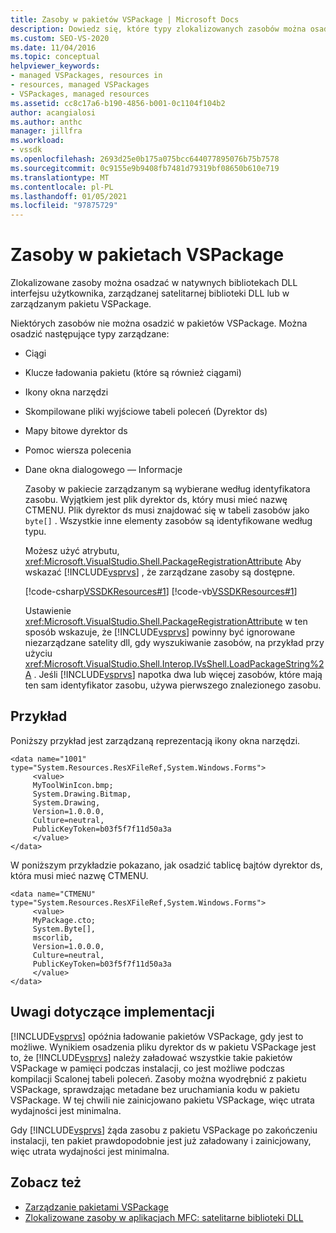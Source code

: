 ```yaml
---
title: Zasoby w pakietów VSPackage | Microsoft Docs
description: Dowiedz się, które typy zlokalizowanych zasobów można osadzić w pakietów VSPackage. Możesz również osadzić zasoby w natywnych bibliotekach DLL interfejsu użytkownika lub zarządzanych satelitarnych bibliotek DLL.
ms.custom: SEO-VS-2020
ms.date: 11/04/2016
ms.topic: conceptual
helpviewer_keywords:
- managed VSPackages, resources in
- resources, managed VSPackages
- VSPackages, managed resources
ms.assetid: cc8c17a6-b190-4856-b001-0c1104f104b2
author: acangialosi
ms.author: anthc
manager: jillfra
ms.workload:
- vssdk
ms.openlocfilehash: 2693d25e0b175a075bcc644077895076b75b7578
ms.sourcegitcommit: 0c9155e9b9408fb7481d79319bf08650b610e719
ms.translationtype: MT
ms.contentlocale: pl-PL
ms.lasthandoff: 01/05/2021
ms.locfileid: "97875729"
---
```

# <a name="resources-in-vspackages"></a>Zasoby w pakietach VSPackage
Zlokalizowane zasoby można osadzać w natywnych bibliotekach DLL interfejsu użytkownika, zarządzanej satelitarnej biblioteki DLL lub w zarządzanym pakietu VSPackage.

 Niektórych zasobów nie można osadzić w pakietów VSPackage. Można osadzić następujące typy zarządzane:

- Ciągi

- Klucze ładowania pakietu (które są również ciągami)

- Ikony okna narzędzi

- Skompilowane pliki wyjściowe tabeli poleceń (Dyrektor ds)

- Mapy bitowe dyrektor ds

- Pomoc wiersza polecenia

- Dane okna dialogowego — Informacje

  Zasoby w pakiecie zarządzanym są wybierane według identyfikatora zasobu. Wyjątkiem jest plik dyrektor ds, który musi mieć nazwę CTMENU. Plik dyrektor ds musi znajdować się w tabeli zasobów jako `byte[]` . Wszystkie inne elementy zasobów są identyfikowane według typu.

  Możesz użyć atrybutu, <xref:Microsoft.VisualStudio.Shell.PackageRegistrationAttribute> Aby wskazać [!INCLUDE[vsprvs](../../code-quality/includes/vsprvs_md.md)] , że zarządzane zasoby są dostępne.

  [!code-csharp[VSSDKResources#1](../../extensibility/internals/codesnippet/CSharp/resources-in-vspackages_1.cs)]
  [!code-vb[VSSDKResources#1](../../extensibility/internals/codesnippet/VisualBasic/resources-in-vspackages_1.vb)]

  Ustawienie <xref:Microsoft.VisualStudio.Shell.PackageRegistrationAttribute> w ten sposób wskazuje, że [!INCLUDE[vsprvs](../../code-quality/includes/vsprvs_md.md)] powinny być ignorowane niezarządzane satelity dll, gdy wyszukiwanie zasobów, na przykład przy użyciu <xref:Microsoft.VisualStudio.Shell.Interop.IVsShell.LoadPackageString%2A> . Jeśli [!INCLUDE[vsprvs](../../code-quality/includes/vsprvs_md.md)] napotka dwa lub więcej zasobów, które mają ten sam identyfikator zasobu, używa pierwszego znalezionego zasobu.

## <a name="example"></a>Przykład
 Poniższy przykład jest zarządzaną reprezentacją ikony okna narzędzi.

```
<data name="1001"
type="System.Resources.ResXFileRef,System.Windows.Forms">
     <value>
     MyToolWinIcon.bmp;
     System.Drawing.Bitmap,
     System.Drawing,
     Version=1.0.0.0,
     Culture=neutral,
     PublicKeyToken=b03f5f7f11d50a3a
     </value>
</data>
```

 W poniższym przykładzie pokazano, jak osadzić tablicę bajtów dyrektor ds, która musi mieć nazwę CTMENU.

```
<data name="CTMENU"
type="System.Resources.ResXFileRef,System.Windows.Forms">
     <value>
     MyPackage.cto;
     System.Byte[],
     mscorlib,
     Version=1.0.0.0,
     Culture=neutral,
     PublicKeyToken=b03f5f7f11d50a3a
     </value>
</data>
```

## <a name="implementation-notes"></a>Uwagi dotyczące implementacji
 [!INCLUDE[vsprvs](../../code-quality/includes/vsprvs_md.md)] opóźnia ładowanie pakietów VSPackage, gdy jest to możliwe. Wynikiem osadzenia pliku dyrektor ds w pakietu VSPackage jest to, że [!INCLUDE[vsprvs](../../code-quality/includes/vsprvs_md.md)] należy załadować wszystkie takie pakietów VSPackage w pamięci podczas instalacji, co jest możliwe podczas kompilacji Scalonej tabeli poleceń. Zasoby można wyodrębnić z pakietu VSPackage, sprawdzając metadane bez uruchamiania kodu w pakietu VSPackage. W tej chwili nie zainicjowano pakietu VSPackage, więc utrata wydajności jest minimalna.

 Gdy [!INCLUDE[vsprvs](../../code-quality/includes/vsprvs_md.md)] żąda zasobu z pakietu VSPackage po zakończeniu instalacji, ten pakiet prawdopodobnie jest już załadowany i zainicjowany, więc utrata wydajności jest minimalna.

## <a name="see-also"></a>Zobacz też
- [Zarządzanie pakietami VSPackage](../../extensibility/managing-vspackages.md)
- [Zlokalizowane zasoby w aplikacjach MFC: satelitarne biblioteki DLL](/cpp/build/localized-resources-in-mfc-applications-satellite-dlls)
